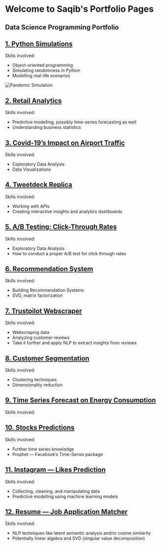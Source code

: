 # Welcome to Saqib's Portfolio Pages
## Data Science Programming Portfolio
## [1. Python Simulations]() 
Skills involved:
* Object-oriented programming
* Simulating randomness in Python
* Modelling real-life scenarios

![Pandemic Simulation]()


## [2. Retail Analytics]() 
Skills involved:
* Predictive modelling, possibly time-series forecasting as well
* Understanding business statistics
![]()

## [3. Covid-19’s Impact on Airport Traffic]() 
Skills involved:
* Exploratory Data Analysis
* Data Visualizations
![]()

## [4. Tweetdeck Replica]() 
Skills involved:
* Working with APIs
* Creating interactive insights and analytics dashboards
![]()

## [5. A/B Testing: Click-Through Rates]() 
Skills involved:
* Exploratory Data Analysis
* How to conduct a proper A/B test for click through rates
![]()

## [6. Recommendation System]() 
Skills involved:
* Building Recommendation Systems
* SVD, matrix factorization
![]()
## [7. Trustpilot Webscraper]() 
Skills involved:
* Webscraping data
* Analyzing customer reviews
* Take it further and apply NLP to extract insights from reviews
![]()
## [8. Customer Segmentation]()
Skills involved: 
* Clustering techniques
* Dimensionality reduction
![]()
## [9. Time Series Forecast on Energy Consumption]() 
Skills involved:
![]()
## [10. Stocks Predictions]() 
Skills involved:
* Further time series knowledge
* Prophet — Facebook’s Time-Series package
![]()
## [11. Instagram — Likes Prediction]() 
Skills involved:
* Collecting, cleaning, and manipulating data
* Predictive modelling using machine learning models
![]()
## [12. Resume — Job Application Matcher]() 
Skills involved:
* NLP techniques like latent semantic analysis and/or cosine similarity
* Potentially linear algebra and SVD (singular value decomposition)
![]()
